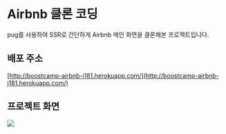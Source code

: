 # Airbnb 클론 코딩

pug를 사용하여 SSR로 간단하게 Airbnb 메인 화면을 클론해본 프로젝트입니다.

## 배포 주소

[http://boostcamp-airbnb-j181.herokuapp.com/](http://boostcamp-airbnb-j181.herokuapp.com/)

## 프로젝트 화면

<img src="./file/airbnb.gif" />
